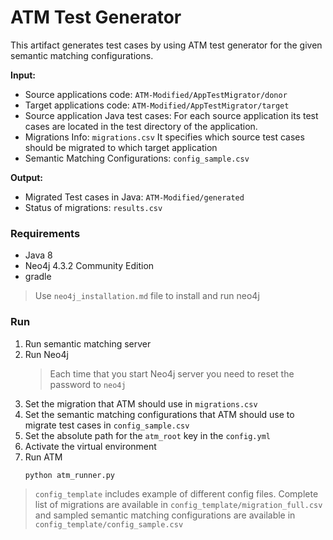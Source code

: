 # ATM Test Generator

This artifact generates test cases by using ATM test generator for the given semantic matching configurations.

**Input:**

- Source applications code: `ATM-Modified/AppTestMigrator/donor`
- Target applications code: `ATM-Modified/AppTestMigrator/target`
- Source application Java test cases: For each source application its test cases are located in the test directory of
  the application.
- Migrations Info: `migrations.csv` It specifies which source test cases should be migrated to which target application
- Semantic Matching Configurations: `config_sample.csv`

**Output:**

- Migrated Test cases in Java: `ATM-Modified/generated`
- Status of migrations: `results.csv`

### Requirements

- Java 8
- Neo4j 4.3.2 Community Edition
- gradle

> Use `neo4j_installation.md` file to install and run neo4j

### Run

1. Run semantic matching server
1. Run Neo4j
   > Each time that you start Neo4j server you need to reset the password to `neo4j`
1. Set the migration that ATM should use in `migrations.csv`
1. Set the semantic matching configurations that ATM should use to migrate test cases in `config_sample.csv`
1. Set the absolute path for the `atm_root` key in the `config.yml`
1. Activate the virtual environment 
1. Run ATM
    ```shell
    python atm_runner.py
    ```

> `config_template` includes example of different config files. Complete list of migrations are available in
> `config_template/migration_full.csv` and sampled semantic matching configurations are available in 
> `config_template/config_sample.csv` 

